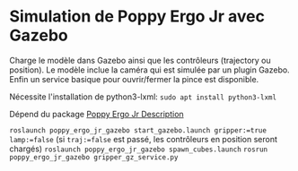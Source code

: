 # Simulation de Poppy Ergo Jr avec Gazebo

Charge le modèle dans Gazebo ainsi que les contrôleurs (trajectory ou position).
Le modèle inclue la caméra qui est simulée par un plugin Gazebo.
Enfin un service basique pour ouvrir/fermer la pince est disponible.

Nécessite l'installation de python3-lxml: `sudo apt install python3-lxml`

Dépend du package [Poppy Ergo Jr Description](https://github.com/poppy-project/poppy_ergo_jr_description)

`roslaunch poppy_ergo_jr_gazebo start_gazebo.launch gripper:=true lamp:=false` (si `traj:=false` est passé, les contrôleurs en position seront chargés)
`roslaunch poppy_ergo_jr_gazebo spawn_cubes.launch`
`rosrun poppy_ergo_jr_gazebo gripper_gz_service.py`
